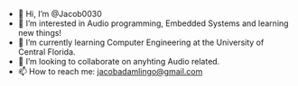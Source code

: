 - 👋 Hi, I’m @Jacob0030
- 👀 I’m interested in Audio programming, Embedded Systems and learning new things!
- 🌱 I’m currently learning Computer Engineering at the University of Central Florida.
- 💞️ I’m looking to collaborate on anyhting Audio related.
- 📫 How to reach me:  jacobadamlingo@gmail.com

<!---
Jacob0030/Jacob0030 is a ✨ special ✨ repository because its `README.md` (this file) appears on your GitHub profile.
You can click the Preview link to take a look at your changes.
--->
